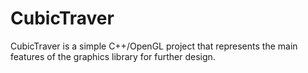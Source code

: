 # CubicTraver
CubicTraver is a simple C++/OpenGL project that represents the main features of the graphics library for further design.
